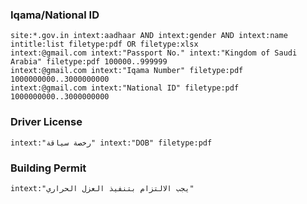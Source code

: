 ### Iqama/National ID
```
site:*.gov.in intext:aadhaar AND intext:gender AND intext:name intitle:list filetype:pdf OR filetype:xlsx
intext:@gmail.com intext:"Passport No." intext:"Kingdom of Saudi Arabia" filetype:pdf 100000..999999
intext:@gmail.com intext:"Iqama Number" filetype:pdf 1000000000..3000000000
intext:@gmail.com intext:"National ID" filetype:pdf 1000000000..3000000000

```

### Driver License
```
intext:"رخصة سياقة" intext:"DOB" filetype:pdf
```

### Building Permit
```
intext:"يجب الالتزام بتنفيذ العزل الحراري"
